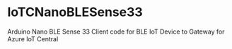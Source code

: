 # IoTCNanoBLESense33
Arduino Nano BLE Sense 33 Client code for BLE IoT Device to Gateway for Azure IoT Central
